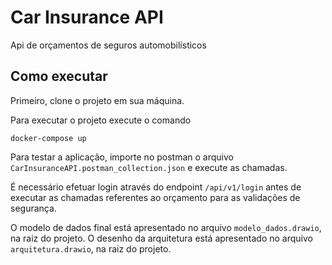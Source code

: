 # Car Insurance API
Api de orçamentos de seguros automobilísticos

## Como executar
Primeiro, clone o projeto em sua máquina.

Para executar o projeto execute o comando
```
docker-compose up
```

Para testar a aplicação, importe no postman o arquivo `CarInsuranceAPI.postman_collection.json` e execute as chamadas. 

É necessário efetuar login através do endpoint ```/api/v1/login``` antes de executar as chamadas referentes ao orçamento para as validações de segurança.

O modelo de dados final está apresentado no arquivo ```modelo_dados.drawio```, na raiz do projeto.
O desenho da arquitetura está apresentado no arquivo ```arquitetura.drawio```, na raiz do projeto.